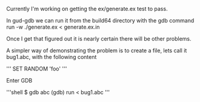 Currently I'm working on getting the ex/generate.ex test to pass. 

In gud-gdb we can run it from the build64 directory with the gdb command 
    run -w ./generate.ex < generate.ex.in
    
Once I get that figured out it is nearly certain there will be other
problems.

A simpler way of demonstrating the problem is to create a file, lets
call it bug1.abc, with the following content

'''
SET RANDOM 'foo'
'''

Enter GDB

'''shell
$ gdb abc
(gdb) run < bug1.abc
'''

